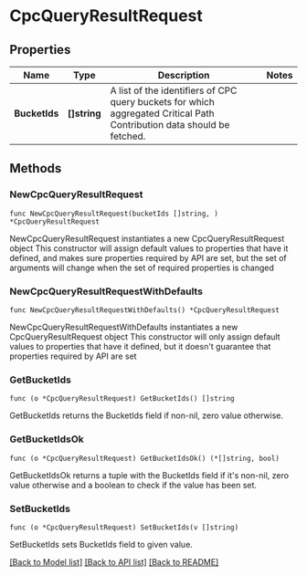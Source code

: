 # CpcQueryResultRequest

## Properties

Name | Type | Description | Notes
------------ | ------------- | ------------- | -------------
**BucketIds** | **[]string** | A list of the identifiers of CPC query buckets for which aggregated Critical Path Contribution data should be fetched. | 

## Methods

### NewCpcQueryResultRequest

`func NewCpcQueryResultRequest(bucketIds []string, ) *CpcQueryResultRequest`

NewCpcQueryResultRequest instantiates a new CpcQueryResultRequest object
This constructor will assign default values to properties that have it defined,
and makes sure properties required by API are set, but the set of arguments
will change when the set of required properties is changed

### NewCpcQueryResultRequestWithDefaults

`func NewCpcQueryResultRequestWithDefaults() *CpcQueryResultRequest`

NewCpcQueryResultRequestWithDefaults instantiates a new CpcQueryResultRequest object
This constructor will only assign default values to properties that have it defined,
but it doesn't guarantee that properties required by API are set

### GetBucketIds

`func (o *CpcQueryResultRequest) GetBucketIds() []string`

GetBucketIds returns the BucketIds field if non-nil, zero value otherwise.

### GetBucketIdsOk

`func (o *CpcQueryResultRequest) GetBucketIdsOk() (*[]string, bool)`

GetBucketIdsOk returns a tuple with the BucketIds field if it's non-nil, zero value otherwise
and a boolean to check if the value has been set.

### SetBucketIds

`func (o *CpcQueryResultRequest) SetBucketIds(v []string)`

SetBucketIds sets BucketIds field to given value.



[[Back to Model list]](../README.md#documentation-for-models) [[Back to API list]](../README.md#documentation-for-api-endpoints) [[Back to README]](../README.md)


